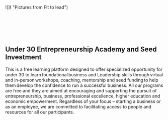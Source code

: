 ![]( "Pictures from Fit to lead")

![]()

![]()

![]()

![]()

![]()

![]()

## **Under 30 Entrepreneurship Academy and Seed Investment**

This is a free learning platform designed to offer specialized opportunity for under 30 to learn foundational business and Leadership skills through virtual and in-person workshops, coaching, mentorship and seed funding to help them develop the confidence to run a successful business.
All our programs are free and they are aimed at encouraging and supporting the pursuit of entrepreneurship, business, professional excellence, higher education and economic empowerment. Regardless of your focus – starting a business or as an employee, we are committed to facilitating access to people and resources for all our participants.
